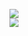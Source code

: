 [![](https://img.shields.io/badge/Made%20With-Github%20Spray-lightgrey.svg?style=for-the-badge&logo=github)](https://github.com/Annihil/github-spray#2743)  
[![](https://i.imgur.com/2DrTn0Z.gif)](https://github.com/Annihil/github-spray)